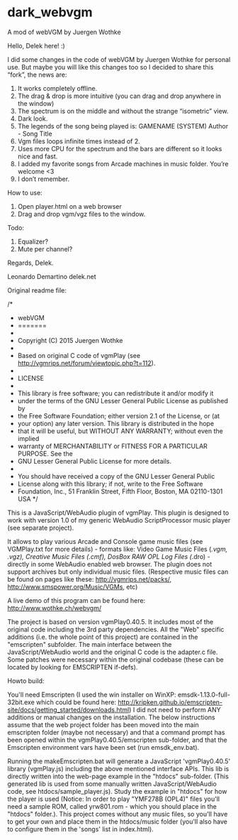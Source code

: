 # dark_webvgm
A mod of webVGM by Juergen Wothke


Hello, Delek here! :)

I did some changes in the code of webVGM by Juergen Wothke for personal use.
But maybe you will like this changes too so I decided to share this “fork”, the news are:

1) It works completely offline.
2) The drag & drop is more intuitive (you can drag and drop anywhere in the window)
3) The spectrum is on the middle and without the strange “isometric” view.
4) Dark look.
5) The legends of the song being played is:
	GAMENAME (SYSTEM) 
	Author - Song Title
6) Vgm files loops infinite times instead of 2.
7) Uses more CPU for the spectrum and the bars are different so it looks nice and fast.
8) I added my favorite songs from Arcade machines in music folder. You’re welcome <3
9) I don’t remember.

How to use:
1) Open player.html on a web browser
2) Drag and drop vgm/vgz files to the window.

Todo:
1) Equalizer?
2) Mute per channel?

Regards, Delek.

Leonardo Demartino
delek.net




Original readme file:

/*
* webVGM
* =======
*
* 	Copyright (C) 2015 Juergen Wothke
*
* Based on original C code of vgmPlay (see http://vgmrips.net/forum/viewtopic.php?t=112).
*
* LICENSE
*
* This library is free software; you can redistribute it and/or modify it
* under the terms of the GNU Lesser General Public License as published by
* the Free Software Foundation; either version 2.1 of the License, or (at
* your option) any later version. This library is distributed in the hope
* that it will be useful, but WITHOUT ANY WARRANTY; without even the implied
* warranty of MERCHANTABILITY or FITNESS FOR A PARTICULAR PURPOSE. See the
* GNU Lesser General Public License for more details.
*
* You should have received a copy of the GNU Lesser General Public
* License along with this library; if not, write to the Free Software
* Foundation, Inc., 51 Franklin Street, Fifth Floor, Boston, MA  02110-1301 USA
*/

This is a JavaScript/WebAudio plugin of vgmPlay. This plugin is designed to work with version 1.0 of my 
generic WebAudio ScriptProcessor music player (see separate project). 

It allows to play various Arcade and Console game music files (see VGMPlay.txt for more details)  - formats like: Video Game Music Files (*.vgm, *.vgz), Creative Music Files (*.cmf), DosBox RAW OPL Log Files (*.dro) - directly in some WebAudio enabled web browser. The plugin does not support archives but only individual music files. (Respective music files can be found on pages like these: http://vgmrips.net/packs/, http://www.smspower.org/Music/VGMs, etc)

A live demo of this program can be found here: http://www.wothke.ch/webvgm/

The project is based on version vgmPlay0.40.5. It includes most of the original code including the 3rd party dependencies. All the "Web" specific additions (i.e. the whole point of this project) are contained in the "emscripten" subfolder. The main interface between the JavaScript/WebAudio world and the original C code is the adapter.c file. Some patches were necessary within the original codebase (these can be located by looking for EMSCRIPTEN if-defs).



Howto build:

You'll need Emscripten (I used the win installer on WinXP: emsdk-1.13.0-full-32bit.exe which could be found here: 
http://kripken.github.io/emscripten-site/docs/getting_started/downloads.html) I did not need to perform 
ANY additions or manual changes on the installation. The below instructions assume that the web project 
folder has been moved into the main emscripten folder (maybe not necessary) and that a command prompt has been 
opened within the vgmPlay0.40.5/emscripten sub-folder, and that the Emscripten environment vars have been set (run emsdk_env.bat).

Running the makeEmscripten.bat will generate a JavaScript 'vgmPlay0.40.5' library (vgmPlay.js) including the above mentioned 
interface APIs. This lib is directly written into the web-page example in the "htdocs" sub-folder. (This generated lib is 
used from some manually written JavaScript/WebAudio code, see htdocs/sample_player.js). Study the example in "htdocs" 
for how the player is used (Notice: In order to play "YMF278B (OPL4)" files you'll need a sample ROM, called yrw801.rom - which 
you should place in the "htdocs" folder.). This project comes without any music files, so you'll have to get your own and place them
in the htdocs/music folder (you'll also have to configure them in the 'songs' list in index.html).

